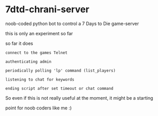 # 7dtd-chrani-server

noob-coded python bot to control a 7 Days to Die game-server

this is only an experiment so far

so far it does

    connect to the games Telnet

    authenticating admin

    periodically polling 'lp' command (list_players)

    listening to chat for keywords

    ending script after set timeout or chat command


So even if this is not really useful at the moment, it might be a starting

point for noob coders like me :)
